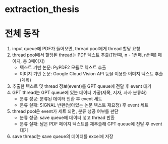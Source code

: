 # extraction_thesis

# 전체 동작
1. input queue에 PDF가 들어오면, thread pool에게 thread 할당 요청
2. thread pool에서 할당된 thread는 PDF 텍스트 추출([1번째, n - 1번째, n번째] 페이지, 총 3페이지)
    - 텍스트 기반 논문: PyPDF2 모듈로 텍스트 추출
    - 이미지 기반 논문: Google Cloud Vision API 등을 이용한 이미지 텍스트 추출(계획)
3. 추출한 텍스트 및 thread 정보(event)를 GPT queue에 전달 후 event 대기
4. GPT thread는 GPT queue에 있는 데이터 가공(제목, 저자, 사사 분류화)
    - 분류 성공: 분류된 데이터 반환 후 event 세트
    - 분류 실패: SIGNAL 반환(남아있는 논문 텍스트 재요청) 후 event 세트
5. thread pool은 event가 세트 되면, 분류 성공 여부를 판단
    - 분류 성공: save queue에 데이터 넣고 thread 반환
    - 분류 실패: 남은 PDF 페이지 텍스트를 재추출해 GPT queue에 전달 후 event 대기
6. save thread는 save queue의 데이터를 excel에 저장